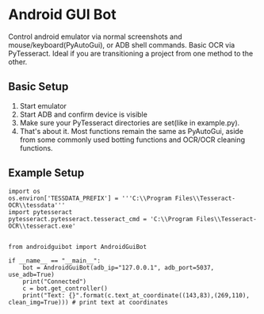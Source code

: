# Android GUI Bot

Control android emulator via normal screenshots and mouse/keyboard(PyAutoGui), or ADB shell commands. Basic OCR via PyTesseract.
Ideal if you are transitioning a project from one method to the other.


## Basic Setup
1) Start emulator
2) Start ADB and confirm device is visible
3) Make sure your PyTesseract directories are set(like in example.py).
4) That's about it. Most functions remain the same as PyAutoGui, aside from some commonly used botting functions and OCR/OCR cleaning functions.

## Example Setup

```commandline
import os
os.environ['TESSDATA_PREFIX'] = '''C:\\Program Files\\Tesseract-OCR\\tessdata'''
import pytesseract
pytesseract.pytesseract.tesseract_cmd = 'C:\\Program Files\\Tesseract-OCR\\tesseract.exe'


from androidguibot import AndroidGuiBot

if __name__ == "__main__":
    bot = AndroidGuiBot(adb_ip="127.0.0.1", adb_port=5037, use_adb=True)
    print("Connected")
    c = bot.get_controller()
    print("Text: {}".format(c.text_at_coordinate((143,83),(269,110), clean_img=True))) # print text at coordinates

```
